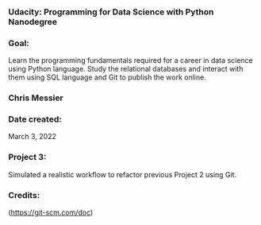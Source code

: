 ### Udacity: Programming for Data Science with Python Nanodegree

### Goal: 
Learn the programming fundamentals required for a career in data science using Python language. Study the relational databases and interact with them using SQL language and Git to publish the work online.

### Chris Messier

### Date created: 
March 3, 2022

### Project 3: 
Simulated a realistic workflow to refactor previous Project 2 using Git.

### Credits: 
(https://git-scm.com/doc)


